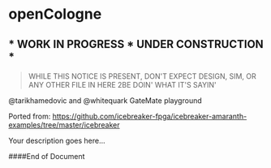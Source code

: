 # openCologne
## * WORK IN PROGRESS * UNDER CONSTRUCTION *
> WHILE THIS NOTICE IS PRESENT, DON'T EXPECT DESIGN, SIM, OR ANY OTHER FILE IN HERE 2BE DOIN' WHAT IT'S SAYIN'

   @tarikhamedovic and @whitequark GateMate playground
   
   Ported from:
   https://github.com/icebreaker-fpga/icebreaker-amaranth-examples/tree/master/icebreaker

   Your description goes here...
   
####End of Document
